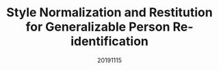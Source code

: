 ---
title: "Style Normalization and Restitution for Generalizable Person Re-identification"
date: 20191115
category: "vision"
author_list: "Xin Jin, Cuiling Lan, Wenjun Zeng, Zhibo Chen, Li Zhang"
pub_in: "CVPR 2020"
pdf_url: "https://arxiv.org/abs/2005.11037"
img_path1: "SNR.png"
---